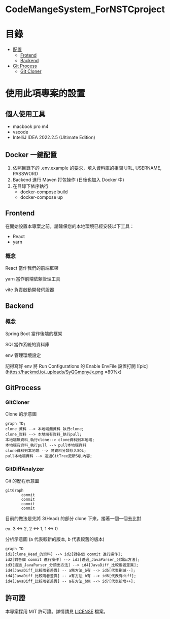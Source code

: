 # CodeMangeSystem_ForNSTCproject

# 目錄
- [配置](#使用此項專案的設置)
    - [Frotend](#Frontend)
    - [Backend](#Backend)
- [Git Process](#GitProcess)
    - [Git Cloner](#GitCloner)

# 使用此項專案的設置

## 個人使用工具
- macbook pro m4
- vscode
- IntelliJ IDEA 2022.2.5 (Ultimate Edition)

## Docker 一鍵配置
1. 依照目錄下的 .env.example 的要求，填入資料庫的相關 URL, USERNAME, PASSWORD
2. Backend 進行 Maven 打包操作 (日後也加入 Docker 中)
3. 在目錄下依序執行 
    - docker-compose build
    - docker-compose up

## Frontend
在開始設置本專案之前，請確保您的本地環境已經安裝以下工具：
- React
- yarn

### 概念
React 當作我們的前端框架

yarn 當作前端依賴管理工具

vite 負責啟動開發伺服器

## Backend

### 概念
Spring Boot 當作後端的框架

SQl 當作系統的資料庫

env 管理環境設定

記得寫好 env 將 Run Configurations 的 Enable EnvFile 設置打開
![pic](https://hackmd.io/_uploads/SyQGmpnyJx.png =80%x)

## GitProcess

### GitCloner
Clone 的示意圖

```mermaid
graph TD;
clone_資料 --> 本地端無資料_執行clone;
clone_資料 --> 本地端有資料_執行pull;
本地端無資料_執行clone--> clone資料到本地端;
本地端有資料_執行pull --> pull本地端資料
clone資料到本地端 --> 將資料分類存入SQL;
pull本地端資料 --> 透過GitTree更新SQL內容;
   ```

### GitDiffAnalyzer

Git 的歷程示意圖
```mermaid
gitGraph
       commit
       commit
       commit
       commit
```
目前的做法是先將 3(Head) 的部分 clone 下來，接著一個一個去比對

ex. 3 <-> 2, 2 <-> 1, 1 <-> 0

分析示意圖 (a 代表較新的版本, b 代表較舊的版本)
```mermaid
graph TD
id1[clone_Head_的資料] --> id2[對各個 commit 進行操作];
id2[對各個 commit 進行操作] --> id3[透過_JavaParser_分類出方法];
id3[透過_JavaParser_分類出方法] --> id4[JavaDiff_比較兩者差異];
id4[JavaDiff_比較兩者差異] -- a無方法_b有 --> id5[代表刪減--];
id4[JavaDiff_比較兩者差異] -- a有方法_b有 --> id6[代表有diff];
id4[JavaDiff_比較兩者差異] -- a有方法_b無 --> id7[代表新增++];
```


## 許可證

本專案採用 MIT 許可證。詳情請見 [LICENSE](LICENSE) 檔案。
